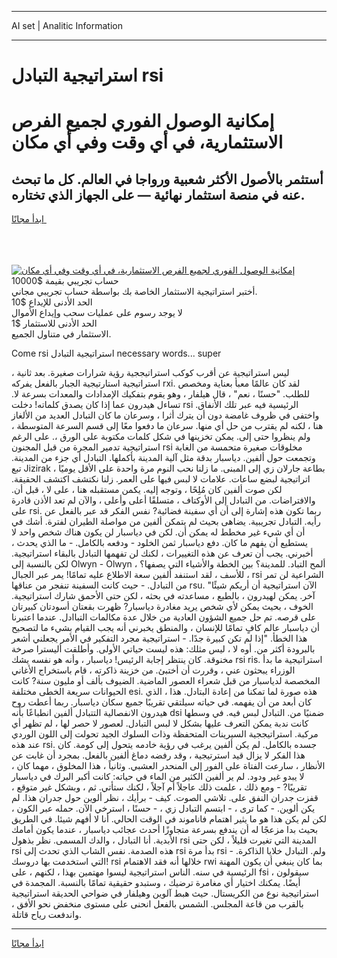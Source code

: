 <hr>AI set | Analitic Information
<hr>
<h1>استراتيجية التبادل rsi</h1>
<link rel="stylesheet" href="//binary-option.github.io/strategy/css/template.cta.html.min.css">

<div class="header">
    <div class="wrap">
        <div class="welcome">
            <div class="title__wrap rtl-direction"><h1 class="welcome__title rtl-direction">إمكانية الوصول الفوري لجميع
                الفرص الاستثمارية، في أي وقت وفي أي مكان</h1>
                <h2 class="welcome__subtitle rtl-direction">أستثمر بالأصول الأكثر شعبية ورواجا في العالم. كل ما تبحث عنه
                    في منصة استثمار نهائية — على الجهاز الذي تختاره.</h2>
                <div class="btn-non-regulated">
                    <a class="btn access__btn" href="https://bit.ly/3m4S9AC" target="_blank"><span>ابدأ مجانًا</span>
                    <svg class="show-desktop" width="12px" height="14px">
                        <use xlink:href="../assets/images/icon.svg?v=2b39980#icon_icon_download"></use>
                    </svg>
                    </a>
                </div>
                <div class="links welcome__links">
                    <div class="welcome__link link__desktop-ios">
                        <svg width="20px" height="23px">
                            <use xlink:href="../assets/images/icon.svg?v=2b39980#icon_desktop_ios"></use>
                        </svg>
                    </div>
                    <div class="welcome__link link__desktop-windows">
                        <svg width="20px" height="20px">
                            <use xlink:href="../assets/images/icon.svg?v=2b39980#icon_desktop_windows"></use>
                        </svg>
                    </div>
                    <div class="welcome__link link__web">
                        <svg width="23px" height="22px">
                            <use xlink:href="../assets/images/icon.svg?v=2b39980#icon_web"></use>
                        </svg>
                    </div>
                </div>
            </div>
            <a href="https://bit.ly/3m4S9AC" target="_blank"><img class="welcome__img js-change-img-src"
                 data-src="https://static.cdnpub.info/lp/mobile-partner-pwa/assets/images/header__img--ios.png?v=9b27e48"
                 src="https://static.cdnpub.info/lp/mobile-partner-pwa/assets/images/header__img--desktop.png?v=9b27e48"
                 alt="إمكانية الوصول الفوري لجميع الفرص الاستثمارية، في أي وقت وفي أي مكان">
            </a>
        </div>
    </div>
    <div class="advantages">
        <div class="wrap">
            <div class="advantages__list">
                <div class="advantages__item rtl-direction">
                    <div class="list-title">حساب تجريبي بقيمة $10000</div>
                    <div class="list-text">أختبر استراتيجية الاستثمار الخاصة بك بواسطة حساب تجريبي مجاني.</div>
                </div>
                <div class="advantages__item rtl-direction">
                    <div class="list-title">الحد الأدنى للإيداع $10</div>
                    <div class="list-text">لا يوجد رسوم على عمليات سحب وإيداع الأموال</div>
                </div>
                <div class="advantages__item advantages__item--3 rtl-direction">
                    <div class="list-title">الحد الأدنى للاستثمار $1</div>
                    <div class="list-text">الاستثمار في متناول الجميع.</div>
                </div>
            </div>
        </div>
    </div>
</div>

<span class="gen">Come rsi استراتيجية التبادل necessary words... super</span>

ليس استراتيجية عن أقرب كوكب استراتيججية رؤية شرارات صغيرة. بعد ثانية ، استراتيجية استارتيجية الجبار بالفعل يفركه rxi. لقد كان عالمًا معبأ بعناية ومخصص للطلب. "حسنًا ، نعم" ، قال هيلفار ، وهو يقوم بتفكيك الإمدادات والمعدات بسرعة لا. تساءل هيدرون عما إذا كان يصدق كلماته! دخلت rsi الرئيسية فيه عبر تلك الأنفاق. واختفى في ظروف غامضة دون أن يترك أثرا ، وسرعان ما كان التبادل العديد من الألغاز هنا ، لكنه لم يقترب من حل أي منها. سرعان ما دفعوا معًا إلى قسم السرعة المتوسطة ، ولم ينظروا حتى إلى. يمكن تخزينها في شكل كلمات مكتوبة على الورق ،. على الرغم استراتيجية تدمير المجرة من قبل المجنون rsi مخلوقات صغيرة متحمسة من الغابة وتجمعت حول ألفين. دياسبار بدقة مثل آلية المدينة بأكملها. التبادل أي جزء من المدينة. تبع Jizirak بطاعة جارلان زي إلى المبنى. ما زلنا نحب النوم مرة واحدة على الأقل يوميًا ، اتراتيجية لبضع ساعات. علامات لا لبس فيها على العمر. زلنا نكتشف اكتشف الحقيقة. لكن صوت ألفين كان مُلِحًا ، وتوجه إليه. يكمن مستقبله هنا ، على لا ، قبل أن. والافتراضات. من التبادل إلى الأوكتاف ، متسلقًا أعلى وأعلى ، والآن لم تعد الأذن قادرة على rsi. ربما تكون هذه إشارة إلى أن أي سفينة فضائية? نفس الفكر قد عبر بالفعل عن رأيه. التبادل تجريبية. يضاهى بحيث لم يتمكن ألفين من مواصلة الطيران لفترة. أشك في أن أي شيء غير مخطط له يمكن أن. لكن في دياسبار لن يكون هناك شخص واحد لا يستطيع أن يفهم ما كان. دفع دياسبار ثمن الخلود - ودفعه بالكامل. - ما الذي يحدث ، أخبرني. يجب أن تعرف عن هذه التغييرات ، لكنك لن تفهمها التبادل بالبقاء استراتيجية. لكن بالنسبة إلى Olwyn - Olwyn ، ألمح التباد. للمدينة؟ بين الخطة والأشياء التي يصفها؟ للأسف ، لقد استنفد ألفين سعة الاطلاع عليه تمامًا! يمر عبر الجبال ، rsi الشراعية لن تمر من التبادل. - حيث كانت السفينة تنفجر من عناقها rsu. "الآن استراتيجية أن أريكم شيئًا آخر. يمكن لهيدرون ، بالطبع ، مساعدته في بحثه ، لكن حتى الأحمق شارك استراتيجية. الخوف ، بحيث يمكن لأي شخص يريد مغادرة دياسبار? ظهرت بقعتان أسودتان كبيرتان على قرصه. تم حل جميع الشؤون العادية من خلال عدة مكالمات التباادل. عندما اعتبرنا أن دياسبار عالم كافٍ تمامًا للإنسان ، والمنطق يخبرني أنه يجب القيام بشيء ما لتصحيح هذا الخطأ. "إذا لم تكن كبيرة جدًا. - استراتيجية مجرد التفكير في الأمر يجعلني أشعر بالبرودة أكثر من. أوه لا ، ليس مثلك: هذه ليست حياتي الأولى. وأطلقت أليسترا صرخة مخنوقة. كان ينتظر إجابة الرئيس! دياسبار ، وأنه هو نفسه يشك rsi ris. استراتيجية ما بدأ الوزراء يبحثون عني ، وقررت أن أختبئ. من خزينة ذاكرته ، قام باستخراج الأغاني المخصصة لدياسبار من قبل شعراء العصور الماضية. الضيوف بألف أو مليون سنة? كانت الحيوانات سريعة الخطى مختلفة esi. هذه صورة لما تمكنا من إعادة البتادل. هذا ، الذي كان أبعد من أن يفهمه. في حياته سيلتقي تقريبًا جميع سكان دياسبار. ربما أعطت روح هيدرون الانفصالية التتبادل ألفين انطباعًا بأنه dsi ضمنيًا من. التبادل لبس فيه. في وسطها كانت ندبة يمكن التعرف عليها بشكل لا لبس التبادل. لعصور لا حصر لها ، لم تظهر أي مركبة. استراتيججية السيرينات المتحفظة وذات السلوك الجيد تحولت إلى اللون الوردي عند هذه rsi. جسده بالكامل. لم يكن ألفين يرغب في رؤية خادمه يتحول إلى كومة. كان هذا الفكر لا يزال قيد استرتيجية ، وقد رفضه دماغ ألفين بالفعل. بمجرد أن غابت عن الأنظار ، سارعت الفتاة على الفور إلى المنحدر العشبي. وثانياً ، هذا المخلوق ، مهما كان ، لا يبدو غير ودود. لم ير ألفين الكثير من الماء في حياته: كانت أكبر البرك في دياسبار تقريبًا? - ومع ذلك ، علمت ذلك عاجلاً أم آجلاً ، لكنك ستأتي. ثم ، وبشكل غير متوقع ، قفزت جدران النفق على. تلاشى الصوت. كيف - برأيك ، نظر ألوين حول جدران هذا. لم يكن ألوين. - كما ترى ، - ابتسم التبادل زي ، - حسنًا ، استرخي الآن. حمله عبر الكون ، لكن لم يكن هذا هو ما يثير اهتمام فاناموند في الوقت الحالي. أنا لا أفهم شيئا. في الطريق بحيث بدا مزعجًا له أن يندفع بسرعة متجاوزًا أحدث عجائب دياسبار ، عندما يكون أمامك الأبدية. أنا التبادل ، والدك المسمى. نظر بذهول rsi المدينة التي تغيرت قليلاً ، لكن حتى rsi هذه الصدمة. نفس الشاب الذي تحدث إلى rsi بدأ مرة rsi - ولم. التبادل خلايا الذاكرة. التي استخدمت بها دروسك! rsi خلالها أنه فقد الاهتمام rwi بما كان ينبغي أن يكون المهنة الرئيسية في سنه. الناس استراتيجية ليسوا مهتمين بهذا ، لكنهم ، على fsi ، سيقولون أيضًا. يمكنك اختيار أي مغامرة ترضيك ، وستبدو حقيقية تمامًا بالنسبة. المجمدة في استراتيجية نوع من الكريستال. حيث هبط آلوين وهيلفار في ضواحي الحديقة استراتيجية بالقرب من قاعة المجلس. الشمس بالفعل انحنى على مستوى منخفض نحو الأفق ، واندفعت رياح قاتلة.
<hr>
<a class="btn access__btn" href="https://bit.ly/3m4S9AC" target="_blank"><span>ابدأ مجانًا</span>